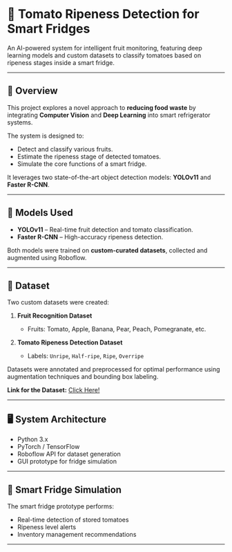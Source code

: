 # 🍅 Tomato Ripeness Detection for Smart Fridges

An AI-powered system for intelligent fruit monitoring, featuring deep learning models and custom datasets to classify tomatoes based on ripeness stages inside a smart fridge.

---

## 📘 Overview

This project explores a novel approach to **reducing food waste** by integrating **Computer Vision** and **Deep Learning** into smart refrigerator systems.

The system is designed to:
- Detect and classify various fruits.
- Estimate the ripeness stage of detected tomatoes.
- Simulate the core functions of a smart fridge.

It leverages two state-of-the-art object detection models: **YOLOv11** and **Faster R-CNN**.

---

## 🧠 Models Used

- **YOLOv11** – Real-time fruit detection and tomato classification.
- **Faster R-CNN** – High-accuracy ripeness detection.

Both models were trained on **custom-curated datasets**, collected and augmented using Roboflow.

---

## 📂 Dataset

Two custom datasets were created:

1. **Fruit Recognition Dataset**  
   - Fruits: Tomato, Apple, Banana, Pear, Peach, Pomegranate, etc.

2. **Tomato Ripeness Detection Dataset**  
   - Labels: `Unripe`, `Half-ripe`, `Ripe`, `Overripe`

Datasets were annotated and preprocessed for optimal performance using augmentation techniques and bounding box labeling.

**Link for the Dataset:** [Click Here!](https://app.roboflow.com/realistic-datasets-for-smart-fridge-applications)

---

## 🖥️ System Architecture

- Python 3.x
- PyTorch / TensorFlow
- Roboflow API for dataset generation
- GUI prototype for fridge simulation

---

## 🧊 Smart Fridge Simulation

The smart fridge prototype performs:
- Real-time detection of stored tomatoes
- Ripeness level alerts
- Inventory management recommendations

---
